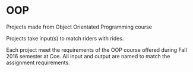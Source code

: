 # OOP
Projects made from Object Orientated Programming course

Projects take input(s) to match riders with rides.

Each project meet the requirements of the OOP course offered during Fall 2016 semester at Coe.
All input and output are named to match the assignment requirements.

